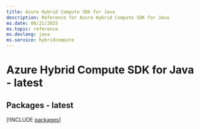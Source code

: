 ```yaml
---
title: Azure Hybrid Compute SDK for Java
description: Reference for Azure Hybrid Compute SDK for Java
ms.date: 08/21/2025
ms.topic: reference
ms.devlang: java
ms.service: hybridcompute
---
```

# Azure Hybrid Compute SDK for Java - latest
## Packages - latest
[!INCLUDE [packages](hybrid-compute-index.md)]